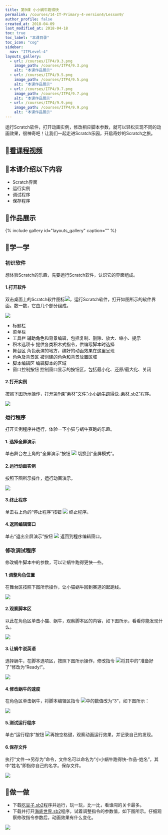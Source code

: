 ```yaml
---
title: 第9课 小小蜗牛跑得快
permalink: /courses/14-IT-Primary-4-version4/Lesson9/
author_profile: false
created_at: 2018-04-09
last_modified_at: 2018-04-18
toc: true
toc_label: "本课目录"
toc_icon: "cog"
sidebar:
  nav: "ITPLevel-4"
layouts_gallery:
  - url: /courses/ITP4/9.3.png
    image_path: /courses/ITP4/9.3.png
    alt: "本课作品展示"
  - url: /courses/ITP4/9.5.png
    image_path: /courses/ITP4/9.5.png
    alt: "本课作品展示"
  - url: /courses/ITP4/9.7.png
    image_path: /courses/ITP4/9.7.png
    alt: "本课作品展示"
  - url: /courses/ITP4/9.9.png
    image_path: /courses/ITP4/9.9.png
    alt: "本课作品展示"
---
```


运行Scratch软件，打开动画实例，修改相应脚本参数，就可以轻松实现不同的动画效果，很神奇吧！让我们一起走进Scratch乐园，开启奇妙的Scratch之旅。

## :cinema:[看课程视频](http://study.163.com)
## :mega:本课介绍以下内容
- Scratch界面
- 运行实例
- 调试程序
- 保存程序
## :rainbow:作品展示
{% include gallery id="layouts_gallery" caption="" %}
## :electric_plug:学一学
### 初识软件
想体验Scratch的乐趣，先要运行Scratch软件，认识它的界面组成。
#### 1.打开软件
双击桌面上的Scratch软件图标![](/courses/ITP4/AppIcon32.png)，运行Scratch软件，打开如图所示的软件界面。数一数，它由几个部分组成。

![](/courses/ITP4/9.1.png)

- 标题栏
- 菜单栏
- 工具栏
辅助角色和背景编辑，包括复制、删除、放大、缩小、提示
- 积木选项卡
提供各类积木式指令，供编写脚本时选择
- 舞台区
角色表演的地方，编好的动画效果在这里呈现
- 角色及背景区
被创建的角色和背景放置区域
- 脚本编辑区
编辑脚本的区域
- 窗口控制按钮
控制窗口显示的按钮区，包括最小化、还原/最大化、关闭

#### 2.打开实例
按照下图所示操作，打开第9课“素材”文件[“小小蜗牛跑得快-素材.sb2”](/courses/ITP4/小小蜗牛跑得快-素材.sb2)程序。

![](/courses/ITP4/9.2.png)

### 运行程序
打开实例程序并运行，体验一下小猫与蜗牛赛跑的乐趣。
#### 1. 选择全屏演示
单击舞台左上角的“全屏演示”按钮
![](/courses/ITP4/9.2.1.png)
切换到“全屏模式”。
#### 2.运行动画实例
按照下图所示操作，运行动画演示。

![](/courses/ITP4/9.3.png)

#### 3.终止程序
单击右上角的“停止程序”按钮
![](/courses/ITP4/9.3.1.png)
终止程序。
#### 4.返回编辑窗口
单击“退出全屏演示”按钮
![](/courses/ITP4/9.3.2.png)
返回到程序编辑窗口。
### 修改调试程序
修改蜗牛脚本中的参数，可以让蜗牛跑得更快一些。
#### 1.调整角色位置
在舞台区按照下图所示操作，让小猫蜗牛回到赛道的起跑线。

![](/courses/ITP4/9.4.png)
#### 2.观察脚本区
以此在角色区单击小猫、蜗牛，观察脚本区的内容，如下图所示，看看你能发现什么。

![](/courses/ITP4/9.5.png)
#### 3.让蜗牛说英语
选择蜗牛，在脚本选项区，按照下图所示操作，修改指令
![](/courses/ITP4/9.5.1.png)将其中的“准备好了”修改为“Ready!”。

![](/courses/ITP4/9.6.png)
#### 4.修改蜗牛的速度
在角色区单击蜗牛，将脚本编辑区指令
![](/courses/ITP4/9.6.1.png)中的数值改为“3”，如下图所示：


![](/courses/ITP4/9.7.png)
#### 5.测试运行程序
单击“运行程序”按钮
![](/courses/ITP4/9.7.1.png)再按空格键，观察动画运行效果，并记录自己的发现。
#### 6.保存文件
执行“文件——>另存为”命令，文件名可以命名为“小小蜗牛跑得快-作品-姓名”，其中“姓名”即指你自己的名字。保存文件。

![](/courses/ITP4/9.8.png)

## :pencil:做一做
- 下载[吃豆子.sb2](/courses/ITP4/吃豆子-素才.sb2)程序并运行，玩一玩，比一比，看谁闯的关卡最多。
- 下载并打开[海底世界.sb2](/courses/ITP4/海底世界-素材.sb2)程序，试着调整指令的参数值，如下图所示。仔细观察修改指令参数后，动画效果有什么变化。

![](/courses/ITP4/9.9.png)
